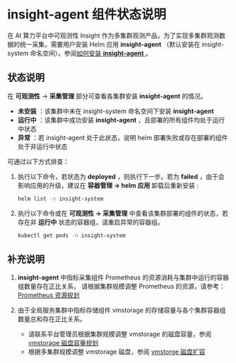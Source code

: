# insight-agent 组件状态说明

在 AI 算力平台中可观测性 Insight 作为多集群观测产品，为了实现多集群观测数据的统一采集，需要用户安装 Helm 应用 __insight-agent__ 
（默认安装在 insight-system 命名空间）。参阅[如何安装 __insight-agent__ ](../quickstart/install/install-agent.md)。

## 状态说明

在 __可观测性__ -> __采集管理__ 部分可查看各集群安装 __insight-agent__ 的情况。

- __未安装__ ：该集群中未在 insight-system 命名空间下安装 __insight-agent__ 
- __运行中__ ：该集群中成功安装 __insight-agent__ ，且部署的所有组件均处于运行中状态
- __异常__ ：若 insight-agent 处于此状态，说明 helm 部署失败或存在部署的组件处于非运行中状态

可通过以下方式排查：

1. 执行以下命令，若状态为 __deployed__ ，则执行下一步。若为 __failed__ ，由于会影响应用的升级，建议在 __容器管理 -> helm 应用__ 卸载后重新安装 :

    ```bash
    helm list -n insight-system
    ```

2. 执行以下命令或在 __可观测性 -> 采集管理__ 中查看该集群部署的组件的状态，若存在非 __运行中__ 状态的容器组，请重启异常的容器组。

    ```bash
    kubectl get pods -n insight-system
    ```

## 补充说明

1. __insight-agent__ 中指标采集组件 Prometheus 的资源消耗与集群中运行的容器组数量存在正比关系，
   请根据集群规模调整 Prometheus 的资源，请参考：[Prometheus 资源规划](../quickstart/res-plan/prometheus-res.md)

2. 由于全局服务集群中指标存储组件 vmstorage 的存储容量与各个集群容器组数量总和存在正比关系。

    - 请联系平台管理员根据集群规模调整 vmstorage 的磁盘容量，参阅 [vmstorage 磁盘容量规划](../quickstart/res-plan/vms-res-plan.md)
    - 根据多集群规模调整 vmstorage 磁盘，参阅 [vmstorge 磁盘扩容](../quickstart/res-plan/modify-vms-disk.md)
